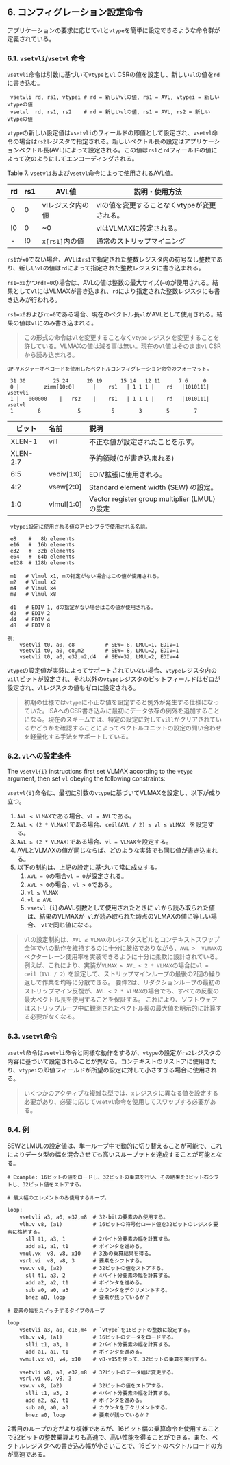 ## 6. コンフィグレーション設定命令

アプリケーションの要求に応じて`vl`と`vtype`を簡単に設定できるような命令群が定義されている。

### 6.1. `vsetvli`/`vsetvl` 命令

`vsetvli`命令は引数に基づいて`vtype`と`vl` CSRの値を設定し、新しい`vl`の値を`rd`に書き込む。

```
 vsetvli rd, rs1, vtypei # rd = 新しいvlの値, rs1 = AVL, vtypei = 新しいvtypeの値
 vsetvl  rd, rs1, rs2    # rd = 新しいvlの値, rs1 = AVL, rs2 = 新しいvtypeの値
```

`vtype`の新しい設定値は`vsetvli`のフィールドの即値として設定され、`vsetvl`命令の場合は`rs2`レジスタで指定される。新しいベクトル長の設定はアプリケーションベクトル長(AVL)によって設定される。この値は`rs1`と`rd`フィールドの値によって次のようにしてエンコーディングされる。

Table 7. `vsetvli`および`vsetvl`命令によって使用されるAVL値。

| rd   | rs1  | AVL値            | 説明・使用方法                              |
| ---- | ---- | ---------------- | ------------------------------------------- |
| 0    | 0    | vlレジスタ内の値 | vlの値を変更することなくvtypeが変更される。 |
| !0   | 0    | ~0               | vlはVLMAXに設定される。                     |
| -    | !0   | `x[rs1]`内の値   | 通常のストリップマイニング                  |

`rs1`が`x0`でない場合、AVLは`rs1`で指定された整数レジスタ内の符号なし整数であり、新しい`vl`の値は`rd`によって指定された整数レジスタに書き込まれる。

`rs1=x0`かつ`rd!=0`の場合は、AVLの値は整数の最大サイズ(`~0`)が使用される。結果として`vl`にはVLMAXが書き込まれ、`rd`により指定された整数レジスタにも書き込みが行われる。

`rs1=x0`および`rd=0`である場合、現在のベクトル長`vl`がAVLとして使用される。結果の値は`vl`にのみ書き込まれる。

> この形式の命令は`vl`を変更することなく`vtype`レジスタを変更することを許している。VLMAXの値は減る事は無い。現在の`vl`値はそのまま`vl` CSRから読み込まれる。

```
OP-Vメジャーオペコードを使用したベクトルコンフィグレーション命令のフォーマット。

 31 30         25 24      20 19      15 14   12 11      7 6     0
 0 |        zimm[10:0]      |    rs1   | 1 1 1 |    rd   |1010111| vsetvli
 1 |   000000    |   rs2    |    rs1   | 1 1 1 |    rd   |1010111| vsetvl
 1        6            5          5        3        5        7
```

| ビット   | 名前       | 説明                                           |
| -------- | :--------- | :--------------------------------------------- |
| XLEN-1   | vill       | 不正な値が設定されたことを示す。               |
| XLEN-2:7 |            | 予約領域(0が書き込まれる)                      |
| 6:5      | vediv[1:0] | EDIV拡張に使用される。                         |
| 4:2      | vsew[2:0]  | Standard element width (SEW) の設定。          |
| 1:0      | vlmul[1:0] | Vector register group multiplier (LMUL) の設定 |

```
 vtypei設定に使用される値のアセンブラで使用される名前。
 
 e8    #   8b elements
 e16   #  16b elements
 e32   #  32b elements
 e64   #  64b elements
 e128  # 128b elements

 m1   # Vlmul x1, mの指定がない場合はこの値が使用される。
 m2   # Vlmul x2
 m4   # Vlmul x4
 m8   # Vlmul x8

 d1   # EDIV 1, dの指定がない場合はこの値が使用される。
 d2   # EDIV 2
 d4   # EDIV 4
 d8   # EDIV 8

例:
    vsetvli t0, a0, e8          # SEW= 8, LMUL=1, EDIV=1
    vsetvli t0, a0, e8,m2       # SEW= 8, LMUL=2, EDIV=1
    vsetvli t0, a0, e32,m2,d4   # SEW=32, LMUL=2, EDIV=4
```

`vtype`の設定値が実装によってサポートされていない場合、`vtype`レジスタ内の`vill`ビットが設定され、それ以外の`vtype`レジスタのビットフィールドはゼロが設定され、`vl`レジスタの値もゼロに設定される。

> 初期の仕様では`vtype`に不正な値を設定すると例外が発生する仕様になっていた。ISAへのCSR書き込みに最初にデータ依存の例外を追加することになる。現在のスキームでは、特定の設定に対して`vill`がクリアされているかどうかを確認することによってベクトルユニットの設定の問い合わせを軽量化する手法をサポートしている。

### 6.2.  `vl`への設定条件

The `vsetvl{i}` instructions first set VLMAX according to the `vtype` argument, then set `vl` obeying the following constraints:

`vsetvl{i}`命令は、最初に引数の`vtype`に基づいてVLMAXを設定し、以下が成り立つ。

1. `AVL ≤ VLMAX`である場合、`vl = AVL`である。
2. `AVL < (2 * VLMAX)`である場合、`ceil(AVL / 2) ≦ vl ≦ VLMAX ` を設定する。
3. `AVL ≥ (2 * VLMAX)`である場合、`vl = VLMAX`を設定する。
4. AVLとVLMAXの値が同じならば、どのような実装でも同じ値が書き込まれる。
5. 以下の制約は、上記の設定に基づいて常に成立する。
   1. `AVL = 0`の場合`vl = 0`が設定される。
   2. `AVL > 0`の場合、`vl > 0`である。
   3. `vl ≤ VLMAX`
   4. `vl ≤ AVL`
   5. `vsetvl {i}`のAVL引数として使用されたときに `vl`から読み取られた値は、結果のVLMAXが` vl`が読み取られた時点のVLMAXの値に等しい場合、 `vl`で同じ値になる。

> `vl`の設定制約は、`AVL ≤ VLMAX`のレジスタスピルとコンテキストスワップ全体で`vl`の動作を維持するのに十分に厳格でありながら、`AVL >  VLMAX`のベクターレーン使用率を実装できるように十分に柔軟に設計されている。例えば、これにより、実装が`VLMAX < AVL < 2 * VLMAX`の場合に`vl = ceil（AVL / 2）`を設定して、ストリップマインループの最後の2回の繰り返しで作業を均等に分散できる。 要件2は、リダクションループの最初のストリップマイン反復が、`AVL < 2 * VLMAX`の場合でも、すべての反復の最大ベクトル長を使用することを保証する。 これにより、ソフトウェアはストリップループ中に観測されたベクトル長の最大値を明示的に計算する必要がなくなる。

### 6.3. `vsetvl`命令

`vsetvl`命令は`vsetvli`命令と同様な動作をするが、`vtype`の設定が`rs2`レジスタの内容に基づいて設定されることが異なる。コンテキストのリストアに使用さたり、`vtypei`の即値フィールドが所望の設定に対して小さすぎる場合に使用される。

> いくつかのアクティブな複雑な型では、`x`レジスタに異なる値を設定する必要があり、必要に応じて`vsetvl`命令を使用してスワップする必要がある。

### 6.4. 例

SEWとLMULの設定値は、単一ループ中で動的に切り替えることが可能で、これによりデータ型の幅を混合させても高いスループットを達成することが可能となる。

```
# Example: 16ビットの値をロードし、32ビットの乗算を行い、その結果を3ビット右シフトし、32ビット値をストアする。

# 最大幅のエレメントのみ使用するループ。

loop:
    vsetvli a3, a0, e32,m8  # 32-bitの要素のみ使用する。
    vlh.v v8, (a1)          # 16ビットの符号付ロード値を32ビットのレジスタ要素に格納する。
      sll t1, a3, 1         # 2バイト分要素の幅を計算する。
      add a1, a1, t1        # ポインタを進める。
    vmul.vx  v8, v8, x10    # 32bの乗算結果を得る。
    vsrl.vi  v8, v8, 3      # 要素をシフトする。
    vsw.v v8, (a2)          # 32ビットの値をストアする。
      sll t1, a3, 2         # 4バイト分要素の幅を計算する。
      add a2, a2, t1        # ポインタを進める。
      sub a0, a0, a3        # カウンタをデクリメントする。
      bnez a0, loop         # 要素が残っているか？

# 要素の幅をスイッチするタイプのループ

loop:
    vsetvli a3, a0, e16,m4  # `vtype`を16ビットの整数に設定する。
    vlh.v v4, (a1)          # 16ビットのデータをロードする。
      slli t1, a3, 1        # 2バイト分要素の幅を計算する。
      add a1, a1, t1        # ポインタを進める。
    vwmul.vx v8, v4, x10    # v8-v15を使って、32ビットの乗算を実行する。
    
    vsetvli x0, a0, e32,m8  # 32ビットのデータ幅に変更する。
    vsrl.vi v8, v8, 3
    vsw.v v8, (a2)          # 32ビットの値をストアする。
      slli t1, a3, 2        # 4バイト分要素の幅を計算する。
      add a2, a2, t1        # ポインタを進める。
      sub a0, a0, a3        # カウンタをデクリメントする。
      bnez a0, loop         # 要素が残っているか？
```

2番目のループの方がより複雑であるが、16ビット幅の乗算命令を使用することで32ビットの整数乗算よりも高速で、高い性能を得ることができる。また、ベクトルレジスタへの書き込み幅が小さいことで、16ビットのベクトルロードの方が高速である。
